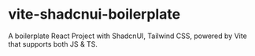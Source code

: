 # vite-shadcnui-boilerplate
A boilerplate React Project with ShadcnUI, Tailwind CSS, powered by Vite that supports both JS &amp; TS.
